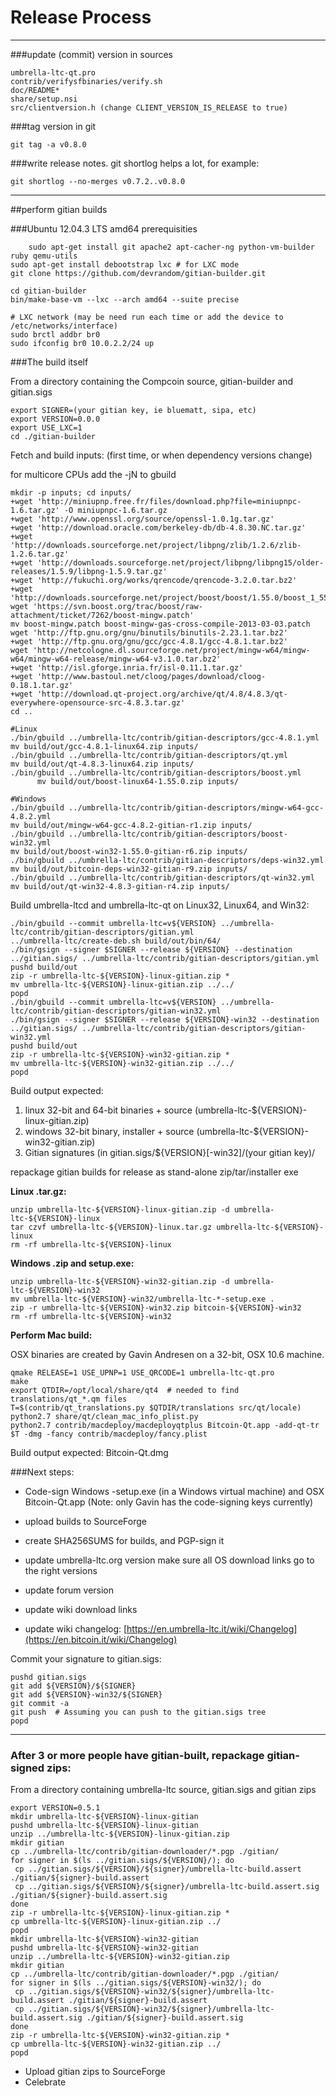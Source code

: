 Release Process
====================

* * *

###update (commit) version in sources


	umbrella-ltc-qt.pro
	contrib/verifysfbinaries/verify.sh
	doc/README*
	share/setup.nsi
	src/clientversion.h (change CLIENT_VERSION_IS_RELEASE to true)

###tag version in git

	git tag -a v0.8.0

###write release notes. git shortlog helps a lot, for example:

	git shortlog --no-merges v0.7.2..v0.8.0

* * *

##perform gitian builds

###Ubuntu 12.04.3 LTS amd64 prerequisities

        sudo apt-get install git apache2 apt-cacher-ng python-vm-builder ruby qemu-utils
	sudo apt-get install debootstrap lxc # for LXC mode
	git clone https://github.com/devrandom/gitian-builder.git

	cd gitian-builder
	bin/make-base-vm --lxc --arch amd64 --suite precise

	# LXC network (may be need run each time or add the device to /etc/networks/interface)
	sudo brctl addbr br0
	sudo ifconfig br0 10.0.2.2/24 up

###The build itself

 From a directory containing the Compcoin source, gitian-builder and gitian.sigs
  
	export SIGNER=(your gitian key, ie bluematt, sipa, etc)
	export VERSION=0.0.0
	export USE_LXC=1
	cd ./gitian-builder

 Fetch and build inputs: (first time, or when dependency versions change)

 for multicore CPUs add the -jN to gbuild

	mkdir -p inputs; cd inputs/
	+wget 'http://miniupnp.free.fr/files/download.php?file=miniupnpc-1.6.tar.gz' -O miniupnpc-1.6.tar.gz
	+wget 'http://www.openssl.org/source/openssl-1.0.1g.tar.gz'
	+wget 'http://download.oracle.com/berkeley-db/db-4.8.30.NC.tar.gz'
	+wget 'http://downloads.sourceforge.net/project/libpng/zlib/1.2.6/zlib-1.2.6.tar.gz'
	+wget 'http://downloads.sourceforge.net/project/libpng/libpng15/older-releases/1.5.9/libpng-1.5.9.tar.gz'
	+wget 'http://fukuchi.org/works/qrencode/qrencode-3.2.0.tar.bz2'
	+wget 'http://downloads.sourceforge.net/project/boost/boost/1.55.0/boost_1_55_0.tar.bz2'
	wget 'https://svn.boost.org/trac/boost/raw-attachment/ticket/7262/boost-mingw.patch'
	mv boost-mingw.patch boost-mingw-gas-cross-compile-2013-03-03.patch
	wget 'http://ftp.gnu.org/gnu/binutils/binutils-2.23.1.tar.bz2'
	+wget 'http://ftp.gnu.org/gnu/gcc/gcc-4.8.1/gcc-4.8.1.tar.bz2'	
	wget 'http://netcologne.dl.sourceforge.net/project/mingw-w64/mingw-w64/mingw-w64-release/mingw-w64-v3.1.0.tar.bz2'
	+wget 'http://isl.gforge.inria.fr/isl-0.11.1.tar.gz'
	+wget 'http://www.bastoul.net/cloog/pages/download/cloog-0.18.1.tar.gz'
	+wget 'http://download.qt-project.org/archive/qt/4.8/4.8.3/qt-everywhere-opensource-src-4.8.3.tar.gz'
	cd ..

	#Linux
	./bin/gbuild ../umbrella-ltc/contrib/gitian-descriptors/gcc-4.8.1.yml
 	mv build/out/gcc-4.8.1-linux64.zip inputs/
	./bin/gbuild ../umbrella-ltc/contrib/gitian-descriptors/qt.yml
	mv build/out/qt-4.8.3-linux64.zip inputs/
	./bin/gbuild ../umbrella-ltc/contrib/gitian-descriptors/boost.yml
		  mv build/out/boost-linux64-1.55.0.zip inputs/

	#Windows
	./bin/gbuild ../umbrella-ltc/contrib/gitian-descriptors/mingw-w64-gcc-4.8.2.yml
	mv build/out/mingw-w64-gcc-4.8.2-gitian-r1.zip inputs/
	./bin/gbuild ../umbrella-ltc/contrib/gitian-descriptors/boost-win32.yml
	mv build/out/boost-win32-1.55.0-gitian-r6.zip inputs/
	./bin/gbuild ../umbrella-ltc/contrib/gitian-descriptors/deps-win32.yml
	mv build/out/bitcoin-deps-win32-gitian-r9.zip inputs/
	./bin/gbuild ../umbrella-ltc/contrib/gitian-descriptors/qt-win32.yml
	mv build/out/qt-win32-4.8.3-gitian-r4.zip inputs/

 Build umbrella-ltcd and umbrella-ltc-qt on Linux32, Linux64, and Win32:
  
	./bin/gbuild --commit umbrella-ltc=v${VERSION} ../umbrella-ltc/contrib/gitian-descriptors/gitian.yml
	../umbrella-ltc/create-deb.sh build/out/bin/64/
	./bin/gsign --signer $SIGNER --release ${VERSION} --destination ../gitian.sigs/ ../umbrella-ltc/contrib/gitian-descriptors/gitian.yml
	pushd build/out
	zip -r umbrella-ltc-${VERSION}-linux-gitian.zip *
	mv umbrella-ltc-${VERSION}-linux-gitian.zip ../../
	popd
	./bin/gbuild --commit umbrella-ltc=v${VERSION} ../umbrella-ltc/contrib/gitian-descriptors/gitian-win32.yml
	./bin/gsign --signer $SIGNER --release ${VERSION}-win32 --destination ../gitian.sigs/ ../umbrella-ltc/contrib/gitian-descriptors/gitian-win32.yml
	pushd build/out
	zip -r umbrella-ltc-${VERSION}-win32-gitian.zip *
	mv umbrella-ltc-${VERSION}-win32-gitian.zip ../../
	popd

  Build output expected:

  1. linux 32-bit and 64-bit binaries + source (umbrella-ltc-${VERSION}-linux-gitian.zip)
  2. windows 32-bit binary, installer + source (umbrella-ltc-${VERSION}-win32-gitian.zip)
  3. Gitian signatures (in gitian.sigs/${VERSION}[-win32]/(your gitian key)/

repackage gitian builds for release as stand-alone zip/tar/installer exe

**Linux .tar.gz:**

	unzip umbrella-ltc-${VERSION}-linux-gitian.zip -d umbrella-ltc-${VERSION}-linux
	tar czvf umbrella-ltc-${VERSION}-linux.tar.gz umbrella-ltc-${VERSION}-linux
	rm -rf umbrella-ltc-${VERSION}-linux

**Windows .zip and setup.exe:**

	unzip umbrella-ltc-${VERSION}-win32-gitian.zip -d umbrella-ltc-${VERSION}-win32
	mv umbrella-ltc-${VERSION}-win32/umbrella-ltc-*-setup.exe .
	zip -r umbrella-ltc-${VERSION}-win32.zip bitcoin-${VERSION}-win32
	rm -rf umbrella-ltc-${VERSION}-win32

**Perform Mac build:**

  OSX binaries are created by Gavin Andresen on a 32-bit, OSX 10.6 machine.

	qmake RELEASE=1 USE_UPNP=1 USE_QRCODE=1 umbrella-ltc-qt.pro
	make
	export QTDIR=/opt/local/share/qt4  # needed to find translations/qt_*.qm files
	T=$(contrib/qt_translations.py $QTDIR/translations src/qt/locale)
	python2.7 share/qt/clean_mac_info_plist.py
	python2.7 contrib/macdeploy/macdeployqtplus Bitcoin-Qt.app -add-qt-tr $T -dmg -fancy contrib/macdeploy/fancy.plist

 Build output expected: Bitcoin-Qt.dmg

###Next steps:

* Code-sign Windows -setup.exe (in a Windows virtual machine) and
  OSX Bitcoin-Qt.app (Note: only Gavin has the code-signing keys currently)

* upload builds to SourceForge

* create SHA256SUMS for builds, and PGP-sign it

* update umbrella-ltc.org version
  make sure all OS download links go to the right versions

* update forum version

* update wiki download links

* update wiki changelog: [https://en.umbrella-ltc.it/wiki/Changelog](https://en.bitcoin.it/wiki/Changelog)

Commit your signature to gitian.sigs:

	pushd gitian.sigs
	git add ${VERSION}/${SIGNER}
	git add ${VERSION}-win32/${SIGNER}
	git commit -a
	git push  # Assuming you can push to the gitian.sigs tree
	popd

-------------------------------------------------------------------------

### After 3 or more people have gitian-built, repackage gitian-signed zips:

From a directory containing umbrella-ltc source, gitian.sigs and gitian zips

	export VERSION=0.5.1
	mkdir umbrella-ltc-${VERSION}-linux-gitian
	pushd umbrella-ltc-${VERSION}-linux-gitian
	unzip ../umbrella-ltc-${VERSION}-linux-gitian.zip
	mkdir gitian
	cp ../umbrella-ltc/contrib/gitian-downloader/*.pgp ./gitian/
	for signer in $(ls ../gitian.sigs/${VERSION}/); do
	 cp ../gitian.sigs/${VERSION}/${signer}/umbrella-ltc-build.assert ./gitian/${signer}-build.assert
	 cp ../gitian.sigs/${VERSION}/${signer}/umbrella-ltc-build.assert.sig ./gitian/${signer}-build.assert.sig
	done
	zip -r umbrella-ltc-${VERSION}-linux-gitian.zip *
	cp umbrella-ltc-${VERSION}-linux-gitian.zip ../
	popd
	mkdir umbrella-ltc-${VERSION}-win32-gitian
	pushd umbrella-ltc-${VERSION}-win32-gitian
	unzip ../umbrella-ltc-${VERSION}-win32-gitian.zip
	mkdir gitian
	cp ../umbrella-ltc/contrib/gitian-downloader/*.pgp ./gitian/
	for signer in $(ls ../gitian.sigs/${VERSION}-win32/); do
	 cp ../gitian.sigs/${VERSION}-win32/${signer}/umbrella-ltc-build.assert ./gitian/${signer}-build.assert
	 cp ../gitian.sigs/${VERSION}-win32/${signer}/umbrella-ltc-build.assert.sig ./gitian/${signer}-build.assert.sig
	done
	zip -r umbrella-ltc-${VERSION}-win32-gitian.zip *
	cp umbrella-ltc-${VERSION}-win32-gitian.zip ../
	popd

- Upload gitian zips to SourceForge
- Celebrate 
